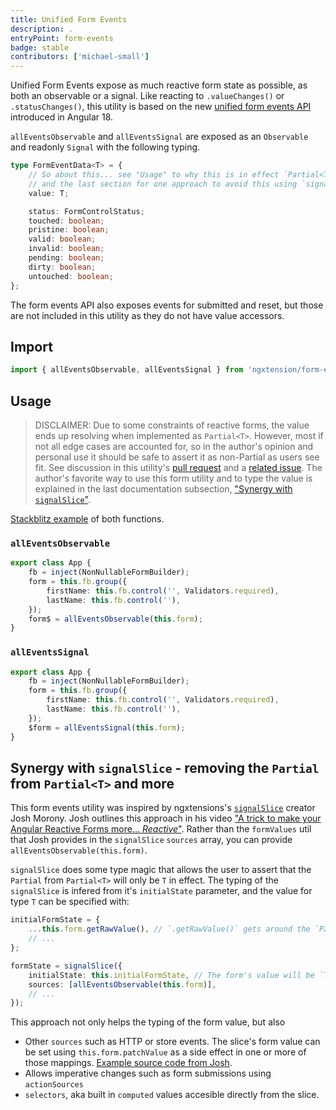 ```yaml
---
title: Unified Form Events
description: .
entryPoint: form-events
badge: stable
contributors: ['michael-small']
---
```


Unified Form Events expose as much reactive form state as possible, as both an observable or a signal.
Like reacting to `.valueChanges()` or `.statusChanges()`, this utility is based on the new [unified form events API](https://github.com/angular/angular/pull/54579) introduced in Angular 18.

`allEventsObservable` and `allEventsSignal` are exposed as an `Observable` and readonly `Signal`
with the following typing.

```ts
type FormEventData<T> = {
	// So about this... see "Usage" to why this is in effect `Partial<T>`,
	// and the last section for one approach to avoid this using `signalSlice`.
	value: T;

	status: FormControlStatus;
	touched: boolean;
	pristine: boolean;
	valid: boolean;
	invalid: boolean;
	pending: boolean;
	dirty: boolean;
	untouched: boolean;
};
```

The form events API also exposes events for submitted and reset, but those are not included
in this utility as they do not have value accessors.

## Import

```typescript
import { allEventsObservable, allEventsSignal } from 'ngxtension/form-events';
```

## Usage

> DISCLAIMER:
> Due to some constraints of reactive forms, the value ends up resolving when implemented as `Partial<T>`. However, most if not all edge cases are accounted for, so in the author's opinion and personal use it should be safe to assert it as non-Partial as users see fit. See discussion in this utility's [pull request](https://github.com/ngxtension/ngxtension-platform/pull/391) and a [related issue](https://github.com/ngxtension/ngxtension-platform/issues/365). The author's favorite way to use this form utility and to type the value is explained in the last documentation subsection, ["Synergy with `signalSlice`"](#synergy-with-signalslice---removing-the-partial-from-partialt-and-more).

[Stackblitz example](https://stackblitz.com/edit/stackblitz-starters-masfsq?file=src%2Fform-events-utils.ts) of both functions.

### `allEventsObservable`

```ts
export class App {
	fb = inject(NonNullableFormBuilder);
	form = this.fb.group({
		firstName: this.fb.control('', Validators.required),
		lastName: this.fb.control(''),
	});
	form$ = allEventsObservable(this.form);
}
```

### `allEventsSignal`

```ts
export class App {
	fb = inject(NonNullableFormBuilder);
	form = this.fb.group({
		firstName: this.fb.control('', Validators.required),
		lastName: this.fb.control(''),
	});
	$form = allEventsSignal(this.form);
}
```

## Synergy with `signalSlice` - removing the `Partial` from `Partial<T>` and more

This form events utility was inspired by ngxtensions's [`signalSlice`](https://ngxtension.netlify.app/utilities/signals/signal-slice/) creator Josh Morony. Josh outlines this approach in his video ["A trick to make your Angular Reactive Forms more... _Reactive_"](https://www.youtube.com/watch?v=cxoew5rmwFM&t=211s). Rather than the `formValues` util that Josh provides in the `signalSlice` `sources` array, you can provide `allEventsObservable(this.form)`.

`signalSlice` does some type magic that allows the user to assert that the `Partial` from `Partial<T>` will only be `T` in effect. The typing of the `signalSlice` is infered from it's `initialState` parameter, and the value for type `T` can be specified with:

```ts
initialFormState = {
	...this.form.getRawValue(), // `.getRawValue()` gets around the `Partial` limitiation
	// ...
};

formState = signalSlice({
	initialState: this.initialFormState, // The form's value will be `T`
	sources: [allEventsObservable(this.form)],
	// ...
});
```

This approach not only helps the typing of the form value, but also

- Other `sources` such as HTTP or store events. The slice's form value can be set using `this.form.patchValue` as a side effect in one or more of those mappings. [Example source code from Josh](https://github.com/joshuamorony/signal-slice-forms/blob/main/src/app/home/home.component.ts#L62).
- Allows imperative changes such as form submissions using `actionSources`
- `selectors`, aka built in `computed` values accesible directly from the slice.
